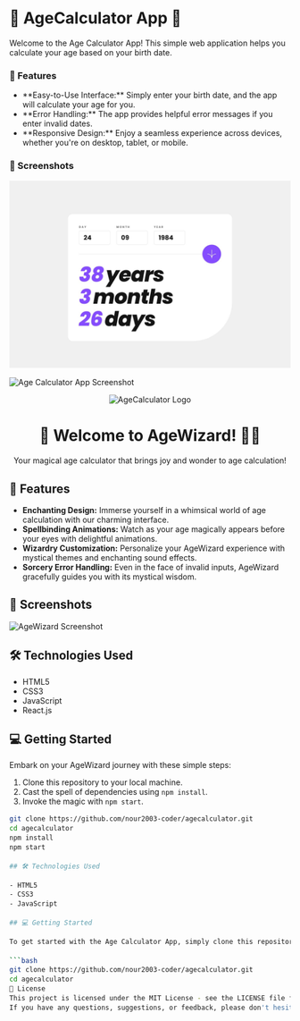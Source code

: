 <h1>🎂 AgeCalculator App 🎉</h1>

<p>Welcome to the Age Calculator App! This simple web application helps you calculate your age based on your birth date.</p>

<h3> 🚀 Features</h3>
<ul>
<li> **Easy-to-Use Interface:** Simply enter your birth date, and the app will calculate your age for you.</li>
<li> **Error Handling:** The app provides helpful error messages if you enter invalid dates.</li>
<li>**Responsive Design:** Enjoy a seamless experience across devices, whether you're on desktop, tablet, or mobile.</li>
</ul>
<h3> 📸 Screenshots</h3>
<img src="design/desktop-completed.jpg"></img>

![Age Calculator App Screenshot](/assets/screenshot.png)
<div align="center">
  <img src="https://yourdomain.com/assets/agecalculator_logo.png" alt="AgeCalculator Logo" width="200">
  <h1>🎉 Welcome to AgeWizard! 🧙‍♂️</h1>
  <p>Your magical age calculator that brings joy and wonder to age calculation!</p>
</div>

## 🚀 Features

- **Enchanting Design:** Immerse yourself in a whimsical world of age calculation with our charming interface.
- **Spellbinding Animations:** Watch as your age magically appears before your eyes with delightful animations.
- **Wizardry Customization:** Personalize your AgeWizard experience with mystical themes and enchanting sound effects.
- **Sorcery Error Handling:** Even in the face of invalid inputs, AgeWizard gracefully guides you with its mystical wisdom.

## 📸 Screenshots

![AgeWizard Screenshot](https://yourdomain.com/assets/agewizard_screenshot.png)

## 🛠️ Technologies Used

- HTML5
- CSS3
- JavaScript
- React.js

## 💻 Getting Started

Embark on your AgeWizard journey with these simple steps:

1. Clone this repository to your local machine.
2. Cast the spell of dependencies using `npm install`.
3. Invoke the magic with `npm start`.

```bash
git clone https://github.com/nour2003-coder/agecalculator.git
cd agecalculator
npm install
npm start

## 🛠️ Technologies Used

- HTML5
- CSS3
- JavaScript

## 💻 Getting Started

To get started with the Age Calculator App, simply clone this repository to your local machine and open `index.html` in your web browser.

```bash
git clone https://github.com/nour2003-coder/agecalculator.git
cd agecalculator
📝 License
This project is licensed under the MIT License - see the LICENSE file for details.
If you have any questions, suggestions, or feedback, please don't hesitate to reach out. We're committed to improving AgeCalculator and making it as useful as possible for our users.
